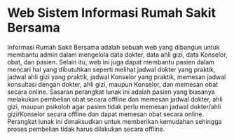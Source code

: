 # Web Sistem Informasi Rumah Sakit Bersama
Informasi Rumah Sakit Bersama adalah sebuah web yang dibangun untuk membantu admin dalam mengelola data dokter, data ahli gizi, data Konselor, obat, dan pasien. Selain itu, web ini juga dapat membantu pasien dalam mencari hal yang dibutuhkan seperti melihat jadwal dokter yang praktik, jadwal ahli gizi yang praktik, jadwal Konselor yang praktik, memesan jadwal konsultasi dengan dokter, ahli gizi, maupun Konselor, dan memesan obat secara online. Sasaran perangkat lunak ini adalah pasien yang biasanya melakukan pembelian obat secara offline dan memesan jadwal dokter, ahli gizi, maupun psikoloh agar pasien tidak perlu memesan jadwal dokter/ahli gizi/Konselor secara offline dan dapat memesan obat secara online. Perangkat lunak ini dimaksudkan untuk memberikan kemudahan sehingga proses pembelian tidak harus dilakukan secara offline.
